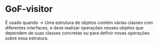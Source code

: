 # GoF-visitor

É usado quando -> Uma estrutura de objetos contém várias classes com diferentes interfaces, e deve
realizar operações nesses objetos que dependem de suas classes concretas ou para definir novas
operações sobre essa estrutura.
